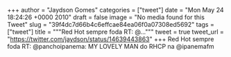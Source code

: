 
+++
author = "Jaydson Gomes"
categories = ["tweet"]
date = "Mon May 24 18:24:26 +0000 2010"
draft = false
image = "No media found for this Tweet"
slug = "39f4dc7d66b4c6effcae84ea06f0a07308ed5692"
tags = ["tweet"]
title = """Red Hot sempre foda RT: @..."""
tweet = true
tweet_url = "https://twitter.com/jaydson/status/14639443863"
+++
Red Hot sempre foda RT: @panchoipanema: MY LOVELY MAN do RHCP na @ipanemafm
